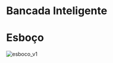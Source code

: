 # Bancada Inteligente

# Esboço

![esboco_v1](https://raw.githubusercontent.com/LPAE/Bancada-Esteira/master/imagens_conceitos/esboco_v1.png)
